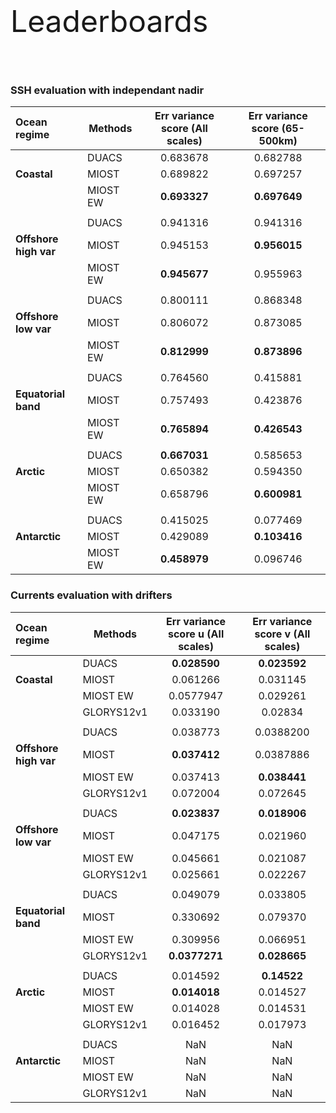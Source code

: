  
<br>  

<font size="7"> Leaderboards </font>

<br> 

<br> 


### SSH evaluation with independant nadir



| Ocean regime          | Methods  |   Err variance score (All scales) |   Err variance score (65-500km) | 
|:----------------------|----------|:---------------------------------:|:-------------------------------:| 
|                       | DUACS    |        0.683678                   |         0.682788                | 
| **Coastal**           | MIOST    |        0.689822                   |         0.697257                | 
|                       | MIOST EW |        **0.693327**               |         **0.697649**            | 
| | | | |  
|                       | DUACS    |        0.941316                   |         0.941316                | 
| **Offshore high var** | MIOST    |        0.945153                   |         **0.956015**            | 
|                       | MIOST EW |        **0.945677**               |         0.955963                | 
| | | | |  
|                       | DUACS    |        0.800111                   |         0.868348                | 
| **Offshore low var**  | MIOST    |        0.806072                   |         0.873085                |  
|                       | MIOST EW |        **0.812999**               |         **0.873896**            | 
| | | | |  
|                       | DUACS    |        0.764560                   |         0.415881                | 
| **Equatorial band**   | MIOST    |        0.757493                   |         0.423876                | 
|                       | MIOST EW |        **0.765894**               |         **0.426543**            |  
| | | | |  
|                       | DUACS    |        **0.667031**               |         0.585653                |  
| **Arctic**            | MIOST    |        0.650382                   |         0.594350                | 
|                       | MIOST EW |        0.658796                   |         **0.600981**            |  
| | | | |  
|                       | DUACS    |        0.415025                   |         0.077469                |  
| **Antarctic**         | MIOST    |        0.429089                   |       **0.103416**              | 
|                       | MIOST EW |        **0.458979**               |         0.096746                | 
 




### Currents evaluation with drifters

| Ocean regime          | Methods  |   Err variance score u (All scales) |   Err variance score v (All scales) |
|:----------------------|----------|:---------------------------------:|:-------------------------------:|
|                       | DUACS    |        **0.028590**                   |         **0.023592**                |
| **Coastal**           | MIOST    |        0.061266                   |         0.031145                |
|                       | MIOST EW |        0.0577947               |         0.029261            |
|                       | GLORYS12v1 |        0.033190               |         0.02834            |
| | | | |   
|                       | DUACS    |        0.038773                   |         0.0388200                | 
| **Offshore high var** | MIOST    |        **0.037412**                   |         0.0387886            | 
|                       | MIOST EW |        0.037413               |         **0.038441**                |
|                       | GLORYS12v1 |        0.072004               |         0.072645            |
| | | | |  
|                       | DUACS    |       **0.023837**                   |         **0.018906**                |
| **Offshore low var**  | MIOST    |        0.047175                   |         0.021960                |
|                       | MIOST EW |        0.045661               |         0.021087            |
|                       | GLORYS12v1 |        0.025661               |         0.022267            |
| | | | |
|                       | DUACS    |        0.049079                   |         0.033805                |
| **Equatorial band**   | MIOST    |        0.330692                   |         0.079370                |
|                       | MIOST EW |        0.309956               |         0.066951            |
|                       | GLORYS12v1 |        **0.0377271**               |         **0.028665**            |
| | | | |
|                       | DUACS    |        0.014592               |         **0.14522**                |
| **Arctic**            | MIOST    |        **0.014018**                   |         0.014527                |
|                       | MIOST EW |        0.014028                   |         0.014531            |
|                       | GLORYS12v1 |        0.016452               |         0.017973            |
| | | | |
|                       | DUACS    |        NaN                   |         NaN                |
| **Antarctic**         | MIOST    |        NaN                   |       NaN              |
|                       | MIOST EW |        NaN               |         NaN                |
|                       | GLORYS12v1 |        NaN               |         NaN            |

